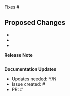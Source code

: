 <!--
Request Prow to automatically lint any go code in this PR:

/lint
-->

Fixes #

## Proposed Changes

*
*
*

**Release Note**

<!-- Enter your extended release note in the below block. If the PR requires
additional action from users switching to the new release, include the string
"action required". If no release note is required, write "NONE". -->

```release-note

```

**Documentation Updates**

<!-- If your change requires (or will require) an update to the user-facing documentation, you *must* open a corresponding issue in the Docs repo. If you have time, consider opening a PR to make the change yourself. If no update to the docs is required, put "N" for "Updates needed" and delete the other bullet points in this section. -->

<!-- Create new Docs issues here: https://github.com/knative/docs/issues/new -->

* Updates needed: Y/N
* Issue created: #
* PR: #
